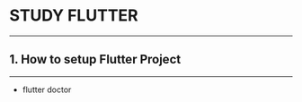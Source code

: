 <h1>STUDY FLUTTER</h1>
<hr/>

<h2>1. How to setup Flutter Project</h2>
<hr/>
<ul>
  <li>flutter doctor</li>
</ul>
